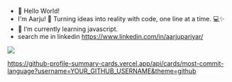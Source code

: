  - 👋 Hello World!
- I'm Aarju! 🌟 Turning ideas into reality with code, one line at a time. 💻✨
- 🌱 I’m currently learning javascript.
- search me in linkedin  https://www.linkedin.com/in/aarjupariyar/
<img  src = "https://github-readme-streak-stats.herokuapp.com?user=aa-r-ju&theme=radical" />

https://github-profile-summary-cards.vercel.app/api/cards/most-commit-language?username=YOUR_GITHUB_USERNAME&theme=github
<!---
aa-r-ju/aa-r-ju is a ✨ special ✨ repository because its `README.md` (this file) appears on your GitHub profile.
You can click the Preview link to take a look at your changes.
--->
